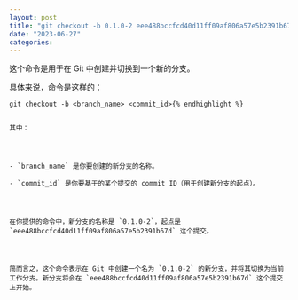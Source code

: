 ```yaml
---
layout: post
title: "git checkout -b 0.1.0-2 eee488bccfcd40d11ff09af806a57e5b2391b67d"
date: "2023-06-27"
categories: 
---
```

<p>这个命令是用于在 Git 中创建并切换到一个新的分支。</p>

<p>具体来说，命令是这样的：</p>

<pre>
<code>git checkout -b &lt;branch_name&gt; &lt;commit_id&gt;{% endhighlight %}

<p>其中：</p>

<p>- `branch_name` 是你要创建的新分支的名称。<br />
- `commit_id` 是你要基于的某个提交的 commit ID（用于创建新分支的起点）。</p>

<p>在你提供的命令中，新分支的名称是 `0.1.0-2`，起点是 `eee488bccfcd40d11ff09af806a57e5b2391b67d` 这个提交。</p>

<p>简而言之，这个命令表示在 Git 中创建一个名为 `0.1.0-2` 的新分支，并将其切换为当前工作分支。新分支将会在 `eee488bccfcd40d11ff09af806a57e5b2391b67d` 这个提交上开始。</p>

